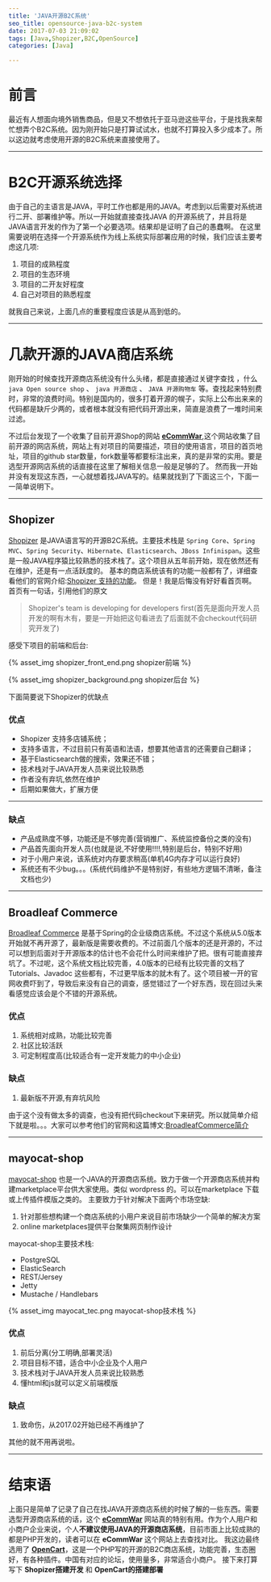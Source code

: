 ```yaml
---
title: 'JAVA开源B2C系统'
seo_title: opensource-java-b2c-system
date: 2017-07-03 21:09:02
tags: [Java,Shopizer,B2C,OpenSource]
categories: [Java]

---
```


# 前言
最近有人想面向境外销售商品，但是又不想依托于亚马逊这些平台，于是找我来帮忙想弄个B2C系统。因为刚开始只是打算试试水，也就不打算投入多少成本了。所以这边就考虑使用开源的B2C系统来直接使用了。

---

# B2C开源系统选择
由于自己的主语言是JAVA，平时工作也都是用的JAVA。考虑到以后需要对系统进行二开、部署维护等。所以一开始就直接查找JAVA 的开源系统了，并且将是JAVA语言开发的作为了第一个必要选项。结果却是证明了自己的愚蠢啊。
在这里需要说明在选择一个开源系统作为线上系统实际部署应用的时候，我们应该主要考虑这几项:
1. 项目的成熟程度
2. 项目的生态环境
3. 项目的二开友好程度
4. 自己对项目的熟悉程度

就我自己来说，上面几点的重要程度应该是从高到低的。

<!-- more -->

---

# 几款开源的JAVA商店系统
刚开始的时候查找开源商店系统没有什么头绪，都是直接通过关键字查找 ，什么 `java Open source shop` 、 `java 开源商店` 、 `JAVA 开源购物车` 等。查找起来特别费时，非常的浪费时间。特别是国内的，很多打着开源的幌子，实际上公布出来来的代码都是缺斤少两的，或者根本就没有把代码开源出来，简直是浪费了一堆时间来过滤。

不过后台发现了一个收集了目前开源Shop的网站 **[eCommWar](https://www.ecommwar.com/)**,这个网站收集了目前开源的网店系统，网站上有对项目的简要描述，项目的使用语言，项目的首页地址，项目的github star数量，fork数量等都要标注出来，真的是非常的实用。要是选型开源网店系统的话直接在这里了解相关信息一般是足够的了。
然而我一开始并没有发现这东西，一心就想着找JAVA写的。结果就找到了下面这三个，下面一一简单说明下。

---

## Shopizer
[Shopizer](http://www.shopizer.com/) 是JAVA语言写的开源B2C系统。主要技术栈是 `Spring Core`、`Spring MVC`、`Spring Security`、`Hibernate`、`Elasticsearch`、`JBoss Infinispan`。这些是一般JAVA程序猿比较熟悉的技术栈了。这个项目从五年前开始，现在依然还有在维护，还是有一点活跃度的。
基本的商店系统该有的功能一般都有了，详细查看他们的官网介绍:[Shopizer 支持的功能](http://www.shopizer.com/#!/discover)。 但是！我是后悔没有好好看首页啊。 首页有一句话，引用他们的原文
> Shopizer's team is developing for developers first(首先是面向开发人员开发的啊有木有，要是一开始把这句看进去了后面就不会checkout代码研究开发了)

感受下项目的前端和后台:

{% asset_img shopizer_front_end.png shopizer前端 %}

{% asset_img shopizer_background.png shopizer后台 %}

下面简要说下Shopizer的优缺点
### 优点
- Shopizer 支持多店铺系统；
- 支持多语言，不过目前只有英语和法语，想要其他语言的还需要自己翻译；
- 基于Elasticsearch做的搜索，效果还不错；
- 技术栈对于JAVA开发人员来说比较熟悉
- 作者没有弃坑,依然在维护
- 后期如果做大，扩展方便

---

### 缺点
- 产品成熟度不够，功能还是不够完善(营销推广、系统监控备份之类的没有)
- 产品首先面向开发人员(也就是说,不好使用!!!!,特别是后台，特别不好用)
- 对于小用户来说，该系统对内存要求稍高(单机4G内存才可以运行良好)
- 系统还有不少bug。。。(系统代码维护不是特别好，有些地方逻辑不清晰，备注文档也少)

---

## Broadleaf Commerce
[Broadleaf Commerce](www.broadleafcommerce.com) 是基于Spring的企业级商店系统。不过这个系统从5.0版本开始就不再开源了，最新版是需要收费的。不过前面几个版本的还是开源的，不过可以想到后面对于开源版本的估计也不会花什么时间来维护了把。很有可能直接弃坑了。不过呢，这个系统文档比较完善，4.0版本的已经有比较完善的文档了 Tutorials、Javadoc 这些都有，不过更早版本的就木有了。这个项目被一开的官网收费吓到了，导致后来没有自己的调查，感觉错过了一个好东西，现在回过头来看感觉应该会是个不错的开源系统。

### 优点
1. 系统相对成熟，功能比较完善
2. 社区比较活跃
3. 可定制程度高(比较适合有一定开发能力的中小企业)

### 缺点
1. 最新版不开源,有弃坑风险

由于这个没有做太多的调查，也没有把代码checkout下来研究。所以就简单介绍下就是啦。。。大家可以参考他们的官网和这篇博文:[BroadleafCommerce简介](http://blog.csdn.net/jimmybinbin/article/details/45027735)

---

## mayocat-shop
[mayocat-shop](https://github.com/jvelo/mayocat-shop) 也是一个JAVA的开源商店系统。致力于做一个开源商店系统并构建marketplace平台供大家使用。类似 wordpress 的。可以在marketplace 下载或上传插件模版之类的。 主要致力于针对解决下面两个市场空缺:
1. 针对那些想构建一个商店系统的小用户来说目前市场缺少一个简单的解决方案
2. online marketplaces提供平台聚集网页制作设计

mayocat-shop主要技术栈:
- PostgreSQL
- ElasticSearch
- REST/Jersey
- Jetty
- Mustache / Handlebars

{% asset_img mayocat_tec.png mayocat-shop技术栈 %}

### 优点
1. 前后分离(分工明确,部署灵活)
2. 项目目标不错，适合中小企业及个人用户
3. 技术栈对于JAVA开发人员来说比较熟悉
4. 懂html和js就可以定义前端模版

### 缺点
1. 致命伤，从2017.02开始已经不再维护了

其他的就不用再说啦。

---

# 结束语
上面只是简单了记录了自己在找JAVA开源商店系统的时候了解的一些东西。需要选型开源商店系统的话，这个 **[eCommWar](https://www.ecommwar.com/)** 网站真的特别有用。作为个人用户和小商户企业来说，个人**不建议使用JAVA的开源商店系统**，目前市面上比较成熟的都是PHP开发的，读者可以在 **eCommWar** 这个网站上去查找对比。
我这边最终选用了 **[OpenCart](https://www.opencart.com/)**，这是一个PHP写的开源的B2C商店系统，功能完善，生态圈好，有各种插件。中国有对应的论坛，使用量多，非常适合小商户。
接下来打算写下 **Shopizer搭建开发** 和 **OpenCart的搭建部署**
